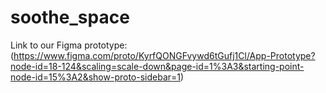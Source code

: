 # soothe_space

Link to our Figma prototype:
(https://www.figma.com/proto/KyrfQONGFvywd6tGufj1Cl/App-Prototype?node-id=18-124&scaling=scale-down&page-id=1%3A3&starting-point-node-id=15%3A2&show-proto-sidebar=1)
